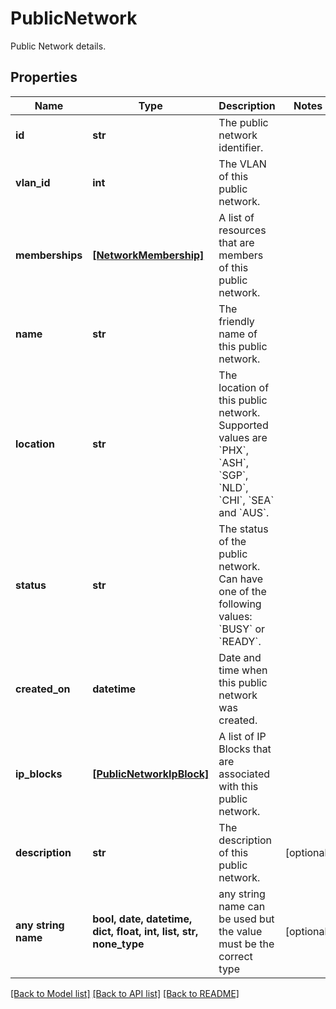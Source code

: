 # PublicNetwork

Public Network details.

## Properties
Name | Type | Description | Notes
------------ | ------------- | ------------- | -------------
**id** | **str** | The public network identifier. | 
**vlan_id** | **int** | The VLAN of this public network. | 
**memberships** | [**[NetworkMembership]**](NetworkMembership.md) | A list of resources that are members of this public network. | 
**name** | **str** | The friendly name of this public network. | 
**location** | **str** | The location of this public network. Supported values are &#x60;PHX&#x60;, &#x60;ASH&#x60;, &#x60;SGP&#x60;, &#x60;NLD&#x60;, &#x60;CHI&#x60;, &#x60;SEA&#x60; and &#x60;AUS&#x60;. | 
**status** | **str** | The status of the public network. Can have one of the following values: &#x60;BUSY&#x60; or &#x60;READY&#x60;. | 
**created_on** | **datetime** | Date and time when this public network was created. | 
**ip_blocks** | [**[PublicNetworkIpBlock]**](PublicNetworkIpBlock.md) | A list of IP Blocks that are associated with this public network. | 
**description** | **str** | The description of this public network. | [optional] 
**any string name** | **bool, date, datetime, dict, float, int, list, str, none_type** | any string name can be used but the value must be the correct type | [optional]

[[Back to Model list]](../README.md#documentation-for-models) [[Back to API list]](../README.md#documentation-for-api-endpoints) [[Back to README]](../README.md)


